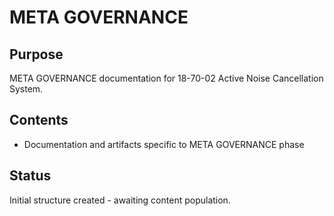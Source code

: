 # META GOVERNANCE

## Purpose
META GOVERNANCE documentation for 18-70-02 Active Noise Cancellation System.

## Contents
- Documentation and artifacts specific to META GOVERNANCE phase

## Status
Initial structure created - awaiting content population.
